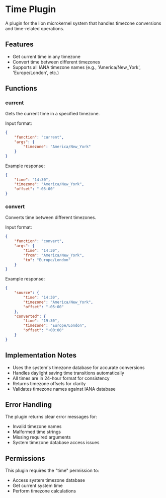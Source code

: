 # Time Plugin

A plugin for the lion microkernel system that handles timezone conversions and time-related operations.

## Features

- Get current time in any timezone
- Convert time between different timezones
- Supports all IANA timezone names (e.g., 'America/New_York', 'Europe/London', etc.)

## Functions

### current
Gets the current time in a specified timezone.

Input format:
```json
{
    "function": "current",
    "args": {
        "timezone": "America/New_York"
    }
}
```

Example response:
```json
{
    "time": "14:30",
    "timezone": "America/New_York",
    "offset": "-05:00"
}
```

### convert
Converts time between different timezones.

Input format:
```json
{
    "function": "convert",
    "args": {
        "time": "14:30",
        "from": "America/New_York",
        "to": "Europe/London"
    }
}
```

Example response:
```json
{
    "source": {
        "time": "14:30",
        "timezone": "America/New_York",
        "offset": "-05:00"
    },
    "converted": {
        "time": "19:30",
        "timezone": "Europe/London",
        "offset": "+00:00"
    }
}
```

## Implementation Notes

- Uses the system's timezone database for accurate conversions
- Handles daylight saving time transitions automatically
- All times are in 24-hour format for consistency
- Returns timezone offsets for clarity
- Validates timezone names against IANA database

## Error Handling

The plugin returns clear error messages for:
- Invalid timezone names
- Malformed time strings
- Missing required arguments
- System timezone database access issues

## Permissions

This plugin requires the "time" permission to:
- Access system timezone database
- Get current system time
- Perform timezone calculations
